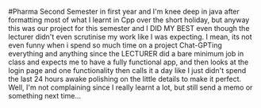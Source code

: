 #Pharma
Second Semester in first year and I'm knee deep in java after formatting most of what I learnt in Cpp over the short holiday, but anyway this was our project for this semester and I DID MY BEST even though the lecturer didn't even scrutinise my work like I was expecting. I mean, its not even funny when i spend so much time on a project Chat-GPTing everything and anything since the LECTURER did a bare minimum job in class and expects me to have a fully functional app, and then looks at the login page and one functionality then calls it a day like I just didn't spend the last 24 hours awake polishing on the little details to make it perfect.
Well, I'm not complaining since I really learnt a lot, but still send a memo or something next time...
